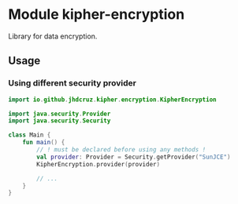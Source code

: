 # Module kipher-encryption

Library for data encryption.

## Usage

### Using different security provider

```kotlin
import io.github.jhdcruz.kipher.encryption.KipherEncryption

import java.security.Provider
import java.security.Security

class Main {
    fun main() {
        // ! must be declared before using any methods !
        val provider: Provider = Security.getProvider("SunJCE")
        KipherEncryption.provider(provider)

        // ...
    }
}
```
